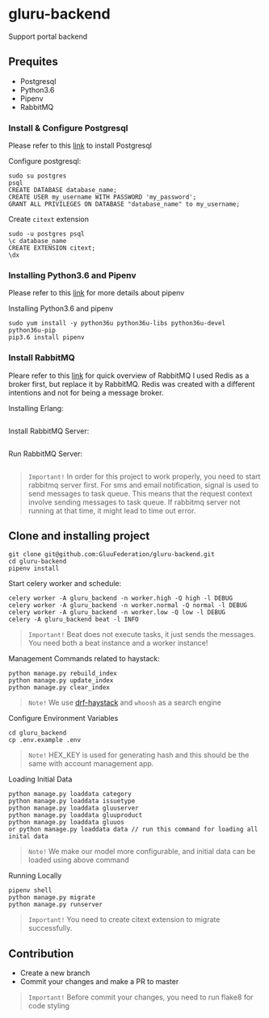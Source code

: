 # gluru-backend
Support portal backend

## Prequites
 - Postgresql
 - Python3.6
 - Pipenv
 - RabbitMQ

### Install & Configure Postgresql
Please refer to this [link](https://www.postgresql.org/download/) to install Postgresql

Configure postgresql:
```
sudo su postgres
psql
CREATE DATABASE database_name;
CREATE USER my_username WITH PASSWORD 'my_password';
GRANT ALL PRIVILEGES ON DATABASE "database_name" to my_username;
```
Create `citext` extension
```
sudo -u postgres psql
\c database_name
CREATE EXTENSION citext;
\dx
```

### Installing Python3.6 and Pipenv
Please refer to this [link](https://docs.pipenv.org/) for more details about pipenv

Installing Python3.6 and pipenv
```
sudo yum install -y python36u python36u-libs python36u-devel python36u-pip
pip3.6 install pipenv
```

### Install RabbitMQ
Pleare refer to this [link](http://www.rabbitmq.com/download.html) for quick overview of RabbitMQ
I used Redis as a broker first, but replace it by RabbitMQ.
Redis was created with a different intentions and not for being a message broker.

Installing Erlang:
```
```

Install RabbitMQ Server:
```
```

Run RabbitMQ Server:
```
```
 > `Important!` In order for this project to work properly, you need to start rabbitmq server first. For sms and email notification, signal is used to send messages to task queue. This means that the request context involve sending messages to task queue. If rabbitmq server not running at that time, it might lead to time out error.

## Clone and installing project
```
git clone git@github.com:GluuFederation/gluru-backend.git
cd gluru-backend
pipenv install
```

Start celery worker and schedule:
```
celery worker -A gluru_backend -n worker.high -Q high -l DEBUG
celery worker -A gluru_backend -n worker.normal -Q normal -l DEBUG
celery worker -A gluru_backend -n worker.low -Q low -l DEBUG
celery -A gluru_backend beat -l INFO
```

 > `Important!` Beat does not execute tasks, it just sends the messages.
 > You need both a beat instance and a worker instance!

Management Commands related to haystack:
```
python manage.py rebuild_index
python manage.py update_index
python manage.py clear_index
```
 > `Note!` We use [drf-haystack](https://drf-haystack.readthedocs.io/en/latest/index.html) and `whoosh` as a search engine

Configure Environment Variables
```
cd gluru_backend
cp .env.example .env
```
 > `Note!` HEX_KEY is used for generating hash and this should be the same with account management app.

Loading Initial Data
```
python manage.py loaddata category
python manage.py loaddata issuetype
python manage.py loaddata gluuserver
python manage.py loaddata gluuproduct
python manage.py loaddata gluuos
or python manage.py loaddata data // run this command for loading all inital data
```
 > `Note!` We make our model more configurable, and initial data can be loaded using above command

Running Locally
```
pipenv shell
python manage.py migrate
python manage.py runserver
```
> `Important!` You need to create citext extension to migrate successfully.

## Contribution
 - Create a new branch
 - Commit your changes and make a PR to master
 > `Important!` Before commit your changes, you need to run flake8 for code styling